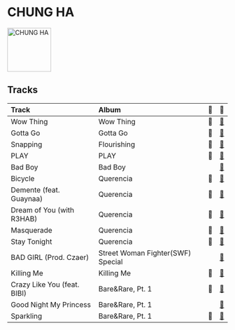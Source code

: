 
# CHUNG HA


<img src="https://i.scdn.co/image/ab6761610000e5eb93c6f21062da1ef012275ff6" alt="CHUNG HA" width="100" />

## Tracks

| Track                       | Album                             | 💚   | 🔗                                                          |
|:----------------------------|:----------------------------------|:----|:-----------------------------------------------------------|
| Wow Thing                   | Wow Thing                         | 💚   | [🔗](https://open.spotify.com/track/5MwfxCtqMFGYp9Nc1BkTrS) |
| Gotta Go                    | Gotta Go                          | 💚   | [🔗](https://open.spotify.com/track/0xq4ZTcmwBfkPGo4RRKmMe) |
| Snapping                    | Flourishing                       | 💚   | [🔗](https://open.spotify.com/track/7JCi89HGiURxFpr6NITY7q) |
| PLAY                        | PLAY                              | 💚   | [🔗](https://open.spotify.com/track/1SdLedoEjrMRu5AnvK2EYk) |
| Bad Boy                     | Bad Boy                           |     | [🔗](https://open.spotify.com/track/1WCOna34eEMPgjfOOZkGQc) |
| Bicycle                     | Querencia                         | 💚   | [🔗](https://open.spotify.com/track/7wDVvxMUdW5MtJUqFtuXUz) |
| Demente (feat. Guaynaa)     | Querencia                         | 💚   | [🔗](https://open.spotify.com/track/0NhHFXC06r5kK1rTUuOjxM) |
| Dream of You (with R3HAB)   | Querencia                         | 💚   | [🔗](https://open.spotify.com/track/1d8Arh7PushRWWJRs41rSa) |
| Masquerade                  | Querencia                         | 💚   | [🔗](https://open.spotify.com/track/0AABiBAIYQCMpLI0ODbDDL) |
| Stay Tonight                | Querencia                         | 💚   | [🔗](https://open.spotify.com/track/7Cn6R7YB4EjQkfci9DdceG) |
| BAD GIRL (Prod. Czaer)      | Street Woman Fighter(SWF) Special |     | [🔗](https://open.spotify.com/track/4yCQYX8eKL1XYJmGglSV1A) |
| Killing Me                  | Killing Me                        | 💚   | [🔗](https://open.spotify.com/track/3QD0Y1tTngihByjdWC99lG) |
| Crazy Like You (feat. BIBI) | Bare&Rare, Pt. 1                  | 💚   | [🔗](https://open.spotify.com/track/0oUK4m2wNIBPfejlcB1N9k) |
| Good Night My Princess      | Bare&Rare, Pt. 1                  |     | [🔗](https://open.spotify.com/track/12QoF5mIoZ1ZrVZFoc2Nwl) |
| Sparkling                   | Bare&Rare, Pt. 1                  | 💚   | [🔗](https://open.spotify.com/track/6TzU11huC8Hz4FVEsvCeE7) |